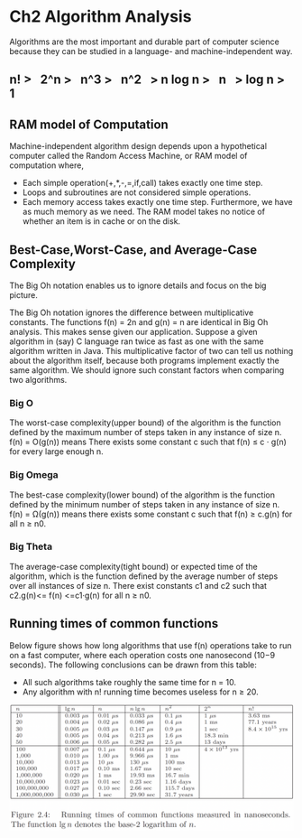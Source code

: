 # Ch2 Algorithm Analysis

Algorithms are the most important and durable part of computer science because
they can be studied in a language- and machine-independent way.

## n! >  2^n >  n^3 >  n^2  > n log n >  n  > log n >  1

## RAM model of Computation

Machine-independent algorithm design depends upon a hypothetical computer
called the Random Access Machine, or RAM model of computation where,

- Each simple operation(+,*,-,=,if,call) takes exactly one time step.
- Loops and subroutines are not considered simple operations.
- Each memory access takes exactly one time step. Furthermore, we have
	as much memory as we need. The RAM model takes no notice of whether
	an item is in cache or on the disk.

## Best-Case,Worst-Case, and Average-Case Complexity

The Big Oh notation enables us to ignore details and focus on the big picture.

The Big Oh notation ignores the difference between multiplicative constants.
The functions f(n) = 2n and g(n) = n are identical in Big Oh analysis. This
makes sense given our application. Suppose a given algorithm in (say) C language
ran twice as fast as one with the same algorithm written in Java. This
multiplicative factor of two can tell us nothing about the algorithm itself, because
both programs implement exactly the same algorithm. We should ignore
such constant factors when comparing two algorithms.

### Big O

The worst-case complexity(upper bound) of the algorithm is the function defined by the
maximum number of steps taken in any instance of size n. 
f(n) = O(g(n)) means There exists some constant c such that 
f(n) ≤ c · g(n) for every large enough n.

### Big Omega

The best-case complexity(lower bound) of the algorithm is the function defined by the
minimum number of steps taken in any instance of size n. 
f(n) = Ω(g(n)) means there exists some constant c such that 
f(n) ≥ c.g(n) for all n ≥ n0.

### Big Theta

The average-case complexity(tight bound) or expected time of the algorithm, which is
the function defined by the average number of steps over all instances of
size n.
There exist constants c1 and c2 such that 
c2.g(n)<= f(n) <=c1·g(n)  for all n ≥ n0.

## Running times of common functions

Below figure shows how long algorithms that use f(n) operations
take to run on a fast computer, where each operation costs one nanosecond
(10−9 seconds). The following conclusions can be drawn from this table:
- All such algorithms take roughly the same time for n = 10.
- Any algorithm with n! running time becomes useless for n ≥ 20.

![Running times](./running_time.png)



